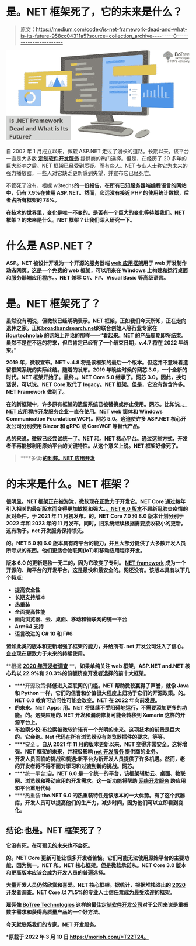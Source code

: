 # 是。NET 框架死了，它的未来是什么？

> 原文：<https://medium.com/codex/is-net-framework-dead-and-what-is-its-future-958cc04311a5?source=collection_archive---------0----------------------->

![](img/7382f2933dc06babea1d5f00aff91e64.png)

自 2002 年 1 月成立以来，微软 ASP.NET 走过了漫长的道路。长期以来，该平台一直是大多数 [**定制软件开发服务**](https://www.botreetechnologies.com/dot-net-development-company) 提供商的热门选择。但是，在经历了 20 多年的巨大影响之后。NET 框架已经受到质疑。而有些人。NET 专业人士称它为未来的强力播放器，一些人对它缺乏更新感到失望，并宣布它已经死亡。

不管死了没有，根据 w3techs[](https://w3techs.com/technologies/details/pl-aspnet)**的一份报告，在所有已知服务器端编程语言的网站中，仍有 7.9%在使用 ASP.NET。然而，它远没有接近 PHP 的使用统计数据，后者占所有框架的 78%。**

**在技术的世界里，变化是唯一不变的。是否有一个巨大的变化等待着我们。NET 框架？的未来是什么。NET 框架？让我们深入研究一下。**

# ****什么是 ASP.NET？****

**ASP。NET 被设计开发为一个开源的服务器端 [web 应用框架](https://www.botreetechnologies.com/web-application-development)用于 web 开发制作动态网页。这是一个免费的 web 框架，可以用来在 Windows 上构建和运行桌面和服务器端应用程序。。NET 兼容 C#、F#、Visual Basic 等高级语言。**

# ****是。NET 框架死了？****

**虽然没有明说，但微软已经明确表示。NET 框架，正如我们今天所知，正在走向退休之家。正如[broadbandsearch.net](https://www.broadbandsearch.net/)的联合创始人等行业专家在 [ifourtechnolab 的](https://www.ifourtechnolab.com/blog/is-net-framework-dead-and-what-is-its-future#:~:text=It%20is%20dead%20because%20it,company%20itself%20announced%20its%20end.)网站上评论的那样——“看起来。NET 的产品周期即将结束。虽然不是在不远的将来，但它肯定已经有了一个结束日期，v.4.7 将在 2022 年结束。”**

**2019 年，微软宣布。NET v.4.8 将是该框架的最后一个版本。但这并不意味着遗留框架系统的实际终结。随着的发布。2019 年晚些时候的网芯 3.0，一个全新的时代。NET 框架开始了。最终，。NET Core 5.0 继承了。网芯 3.0。因此，换句话说，可以说。NET Core 取代了 legacy。NET 框架。但是，它没有包含许多。NET Framework 做到了。**

**在的新框架中，许多原有框架的遗留系统已被替换或停止使用。网芯。比如说，[。NET 应用程序开发服务](https://www.botreetechnologies.com/dot-net-development-company)企业一直在使用。NET web 窗体和 Windows Communication Foundation(WCF)。网芯 5.0。这迫使许多 ASP.NET 核心开发公司分别使用 Blazor 和 gRPC 或 CoreWCF 等替代产品。**

**总的来说，微软已经尝试统一了。NET 和。NET 核心平台。通过这些方式，开发者不再能够利用原始平台的关键特性。从这个意义上说。NET 框架好像死了。**

> ****多读:**[的利弊。NET 应用开发](https://www.botreetechnologies.com/blog/pros-and-cons-of-net-application-development/)**

# ****的未来是什么。NET 框架？****

**很明显。NET 框架正在被淘汰，微软现在正致力于开发它。NET Core 通过每年引入相关的最新版本而变得更加敏捷和强大。[。NET 6.0 版本](https://www.botreetechnologies.com/blog/top-things-know-about-net-6/)不顾新冠肺炎疫情的反对条件，于 2021 年 11 月初发布。的。NET Core 7.0 和 8.0 版本计划分别于 2022 年和 2023 年的 11 月发布。同时，旧系统继续根据需要接收较小的更新。这有助于。net 开发服务保持领先。**

**的。NET 5.0 和 6.0 版本具有跨平台的能力，并且大部分提供了大多数开发人员所寻求的东西。他们更适合物联网(IoT)和移动应用程序开发。**

**版本 6.0 的更新是独一无二的，因为它改变了专利。 [NET framework](https://topdigital.agency/top-20-reasons-to-choose-net-for-enterprise-application-development/) 成为一个开源的、跨平台的开发平台。这是最快和最安全的。网还没有。该版本具有以下几个特点:**

*   **提高安全性**
*   **长期支持版本**
*   **热重装**
*   **全面提高性能**
*   **面向浏览器、云、桌面、移动和物联网的统一平台**
*   **Arm64 支持**
*   **语言改进的 C# 10 和 F#6**

**诸如此类的版本和更新增强了框架的能力，并给所有. net 开发公司注入了信心。[企业](https://www.botreetechnologies.com/blog/why-companies-use-net-for-enterprise-development/)现在更致力于未来的持续使用。**

**根据 [**2020 年开发者调查**](https://insights.stackoverflow.com/survey/2020#technology-most-loved-dreaded-and-wanted-web-frameworks-loved2) **，**如果单纯关注 web 框架，ASP.NET and.NET 核心均以 22.9%和 20.3%的份额跻身开发者选择的前十大框架。**

*   ****开源政策:**降低进入互联网的门槛。NET 帮助微软赢得了声誉，就像 Java 和 Python 一样，它们的信誉和价值很大程度上归功于它们的开源政策。的。NET 6.0 教育可访问性可能会改变。NET 在 2022 年向前发展。**
*   **的未来。NET Apps: 用。NET 将继续不受阻碍地运行，不需要添加更多的功能。的。这类应用的. NET 开发和漏洞修复可能会转移到 Xamarin 这样的开源平台上。**
*   **布拉索少校:布拉索被微软许诺有一个光明的未来。这项技术的前景是巨大的。它会跑。Net 代码在所有浏览器没有浏览器插件的要求，等等。**
*   ****安全:**。自从 2021 年 11 月的版本更新以来，NET 变得非常安全。这将增强。NET 框架的未来，并积极影响 [**net 开发服务**](https://www.trickyenough.com/net-for-enterprise-application-development-top/) 提供商的业务。**
*   **开发人员面临的挑战和机遇:新平台为新开发人员提供了许多机遇。然而，老的开发者将不得不面对学习和过渡到新的挑战。网芯。**
*   ****统一平台:**自。NET 6.0 是一个统一的平台，该框架辅助云、桌面、物联网、浏览器和移动应用的开发需求。这一新功能将帮助 [**网络开发服务**](https://www.botreetechnologies.com/dot-net-development-company) 跨应用和平台重用代码**
*   ****热重装:**the.NET 6.0 的热重装特性是该版本的一大优势。有了这个武器库，开发人员可以提高他们的生产力，减少时间，因为他们可以立即看到变化。**

## ****结论:也是。NET 框架死了？****

**它没有死，在可预见的未来也不会死。**

**的。NET Core 更新可能让很多开发者苦恼。它们可能无法使用原始平台的主要功能，因为统一。NET 和。NET 核心框架。但是微软承诺从。NET Core 3.0 版本和更高版本应该会成为开发人员的普遍选择。**

**大量开发人员仍然欣赏和喜爱。NET 核心框架。据统计，根据堆栈溢出的 [2020 开发者调查](https://insights.stackoverflow.com/survey/2020#technology-most-loved-dreaded-and-wanted-web-frameworks-loved2)。NET Core 以 71.5%的专业人士信任票成为最受欢迎的框架。**

**雇佣[像](https://www.botreetechnologies.com/software-development-company) [BoTree Technologies](https://www.botreetechnologies.com/) 这样的[最佳定制软件开发公司](https://www.botreetechnologies.com/software-development-company)对于公司来说是重振数字需求和获得高质量产品的一个好方法。**

**[今天就联系我们的专家](https://www.botreetechnologies.com/contact)。NET 开发服务。**

***原载于 2022 年 3 月 10 日 https://morioh.com/*T22T24。**